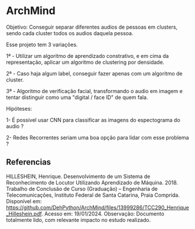 # ArchMind

Objetivo: Conseguir separar diferentes audios de pessoas em clusters, sendo cada cluster todos os audios daquela pessoa.

Esse projeto tem 3 variações.

1ª - Utilizar um algoritmo de aprendizado constrativo, e em cima da representação, aplicar um algoritmo de clustering por densidade.

2ª - Caso haja algum label, conseguir fazer apenas com um algoritmo de cluster.

3ª - Algoritmo de verificação facial, transformando o audio em imagem e tentar distinguir como uma "digital / face ID" de quem fala.

Hipóteses:

1- É possivel usar CNN para classificar as imagens do espectograma do audio ?

2- Redes Recorrentes seriam uma boa opção para lidar com esse problema ?


## Referencias

HILLESHEIN, Henrique. Desenvolvimento de um Sistema de Reconhecimento de Locutor Utilizando Aprendizado de Máquina. 2018. Trabalho de Conclusão de Curso (Graduação) – Engenharia de Telecomunicações, Instituto Federal de Santa
Catarina, Praia Comprida. Disponível em: <https://github.com/DehPython/ArchMind/files/13999286/TCC290_Henrique_Hilleshein.pdf>. Acesso em: 19/01/2024. Observação: Documento totalmente lido, com relevante impacto no estudo realizado.
